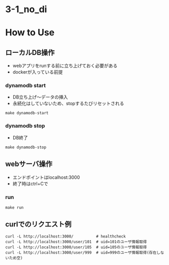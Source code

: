 # 3-1_no_di

# How to Use

## ローカルDB操作
- webアプリをrunする前に立ち上げておく必要がある
- dockerが入っている前提

### dynamodb start
- DB立ち上げ〜データの挿入
- 永続化はしていないため、stopするたびリセットされる
```
make dynamodb-start
```

### dynamodb stop
- DB終了
```
make dynamodb-stop
```

## webサーバ操作
- エンドポイントはlocalhost:3000
- 終了時はctrl+Cで
### run
```
make run
```

## curlでのリクエスト例
```
curl -L http://localhost:3000/          # healthcheck
curl -L http://localhost:3000/user/101  # uid=101のユーザ情報取得
curl -L http://localhost:3000/user/105  # uid=105のユーザ情報取得
curl -L http://localhost:3000/user/999  # uid=999のユーザ情報取得(存在しないため空)
```
